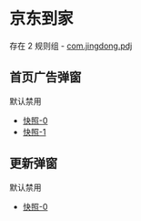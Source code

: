# 京东到家

存在 2 规则组 - [com.jingdong.pdj](/src/apps/com.jingdong.pdj.ts)

## 首页广告弹窗

默认禁用

- [快照-0](https://i.gkd.li/import/13217796)
- [快照-1](https://i.gkd.li/import/13223282)

## 更新弹窗

默认禁用

- [快照-0](https://i.gkd.li/import/13217634)
